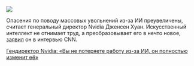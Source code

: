 <!--2025-07-15 13:26:41-->
<div class="yb">
  <div class="rss habr"><img src="https://habrastorage.org/getpro/habr/upload_files/b42/1e4/b33/b421e4b338f87c9b534f7da002dd41df.jpg" /><p>Опасения по поводу массовых увольнений из-за ИИ преувеличены, считает генеральный директор Nvidia Дженсен Хуан. Искусственный интеллект не отнимает труд, а преобразовывает его в нечто новое, <a href="https://edition.cnn.com/2025/07/11/business/nvidia-jensen-huang-ai-job-loss" rel="noopener noreferrer nofollow">заявил</a> он в интервью CNN.&nbsp;</p> <a... <p class="titl"><a href="https://habr.com/ru/news/927968/?utm_source=habrahabr&utm_medium=rss&utm_campaign=927968">Гендиректор Nvidia: «Вы не потеряете работу из-за ИИ, он полностью изменит её»</a></p></div>
</div>
